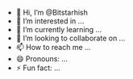 - 👋 Hi, I’m @Bitstarhish
- 👀 I’m interested in ...
- 🌱 I’m currently learning ...
- 💞️ I’m looking to collaborate on ...
- 📫 How to reach me ...
- 😄 Pronouns: ...
- ⚡ Fun fact: ...
  
<!---
Bitstarhish/Bitstarhish is a ✨ special ✨ repository because its `README.md` (this file) appears on your GitHub profile.
You can click the Preview link to take a look at your changes.
--->
